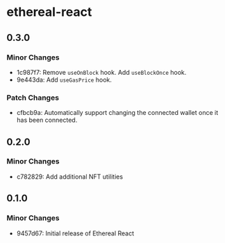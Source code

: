 # ethereal-react

## 0.3.0

### Minor Changes

- 1c987f7: Remove `useOnBlock` hook. Add `useBlockOnce` hook.
- 9e443da: Add `useGasPrice` hook.

### Patch Changes

- cfbcb9a: Automatically support changing the connected wallet once it has been connected.

## 0.2.0

### Minor Changes

- c782829: Add additional NFT utilities

## 0.1.0

### Minor Changes

- 9457d67: Initial release of Ethereal React
